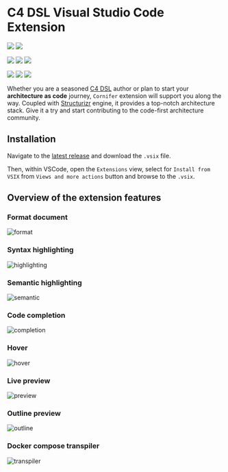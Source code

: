 # C4 DSL Visual Studio Code Extension

![](https://img.shields.io/badge/last_updated-april_2025-0c7cba)
![](https://img.shields.io/badge/vsix-v1.1.1-ef8d22)

![](https://img.shields.io/badge/publisher-archicionado-fcc438)
![](https://img.shields.io/badge/chat-on_github_issue-19967d)
![](https://img.shields.io/badge/contributions-welcome-834187)

![](https://img.shields.io/badge/build-passing-7ab648)
![](https://img.shields.io/badge/features-8-de5f85)
![](https://img.shields.io/badge/known_issues-0-c92d39)

Whether you are a seasoned [C4 DSL](https://docs.structurizr.com/dsl/language) author or plan to start your **architecture as code** journey, `Cornifer` extension will support you along the way. Coupled with [Structurizr](https://structurizr.com/) engine, it provides a top-notch architecture stack. Give it a try and start contributing to the code-first architecture community.

## Installation

Navigate to the [latest release](https://github.com/rvr06/cornifer/releases/latest) and download the `.vsix` file. 

Then, within VSCode, open the `Extensions` view, select for `Install from VSIX` from `Views and more actions` button and browse to the `.vsix`.

## Overview of the extension features

### Format document

<img 
    alt="format"
    src="https://rvr06.github.io/cornifer/docs/features/format/format.gif" />

### Syntax highlighting

<img 
    alt="highlighting"
    src="https://rvr06.github.io/cornifer/docs/features/highlighting/highlighting.gif" />

### Semantic highlighting

<img 
    alt="semantic"
    src="https://rvr06.github.io/cornifer/docs/features/semantic/semantic.gif" />

### Code completion

<img 
    alt="completion"
    src="https://rvr06.github.io/cornifer/docs/features/intellisense/intellisense.gif" />

### Hover

<img 
    alt="hover"
    src="https://rvr06.github.io/cornifer/docs/features/hover/hover.png" />

### Live preview

<img 
    alt="preview"
    src="https://rvr06.github.io/cornifer/docs/features/preview/preview.png" />

### Outline preview

![outline](https://rvr06.github.io/cornifer/docs/features/breadcrumb/breadcrumb.png)

### Docker compose transpiler

![transpiler](https://rvr06.github.io/cornifer/docs/features/transpiler/transpiler.png)
